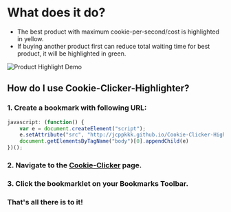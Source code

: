 # What does it do?

* The best product with maximum cookie-per-second/cost is highlighted in yellow.
* If buying another product first can reduce total waiting time for best product, it will be highlighted in green.

![Product Highlight Demo](http://i.imgur.com/m4HortR.png)

## How do I use Cookie-Clicker-Highlighter?

### 1. Create a bookmark with following URL:
```js
javascript: (function() {
	var e = document.createElement("script");
	e.setAttribute("src", "http://jcppkkk.github.io/Cookie-Clicker-Highlighter/cookie-highlighter.js");
	document.getElementsByTagName("body")[0].appendChild(e)
})();
```

### 2. Navigate to the [Cookie-Clicker](http://orteil.dashnet.org/cookieclicker/) page.

### 3. Click the bookmarklet on your Bookmarks Toolbar.

### That's all there is to it!
